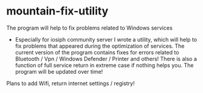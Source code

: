 # mountain-fix-utility
The program will help to fix problems related to Windows services

- Especially for iosiph community server I wrote a utility, which will help to fix problems that appeared during the optimization of services. The current version of the program contains fixes for errors related to Bluetooth / Vpn / Windows Defender / Printer and others! There is also a function of full service return in extreme case if nothing helps you.
The program will be updated over time!

Plans to add Wifi, return internet settings / registry! 
